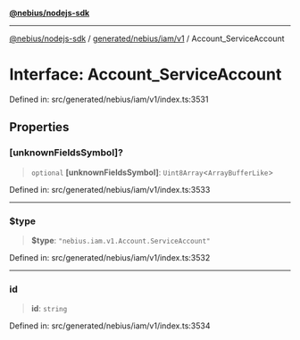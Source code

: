 [**@nebius/nodejs-sdk**](../../../../../README.md)

---

[@nebius/nodejs-sdk](../../../../../README.md) / [generated/nebius/iam/v1](../README.md) / Account_ServiceAccount

# Interface: Account_ServiceAccount

Defined in: src/generated/nebius/iam/v1/index.ts:3531

## Properties

### \[unknownFieldsSymbol\]?

> `optional` **\[unknownFieldsSymbol\]**: `Uint8Array`\<`ArrayBufferLike`\>

Defined in: src/generated/nebius/iam/v1/index.ts:3533

---

### $type

> **$type**: `"nebius.iam.v1.Account.ServiceAccount"`

Defined in: src/generated/nebius/iam/v1/index.ts:3532

---

### id

> **id**: `string`

Defined in: src/generated/nebius/iam/v1/index.ts:3534
